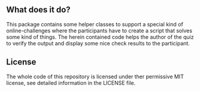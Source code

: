 ## What does it do?

This package contains some helper classes to support a special kind of online-challenges where the participants have to create a script that solves some kind of things. The herein contained code helps the author of the quiz to verify the output and display some nice check results to the participant.

## License

The whole code of this repository is licensed under ther permissive MIT license, see detailed information in the LICENSE file.